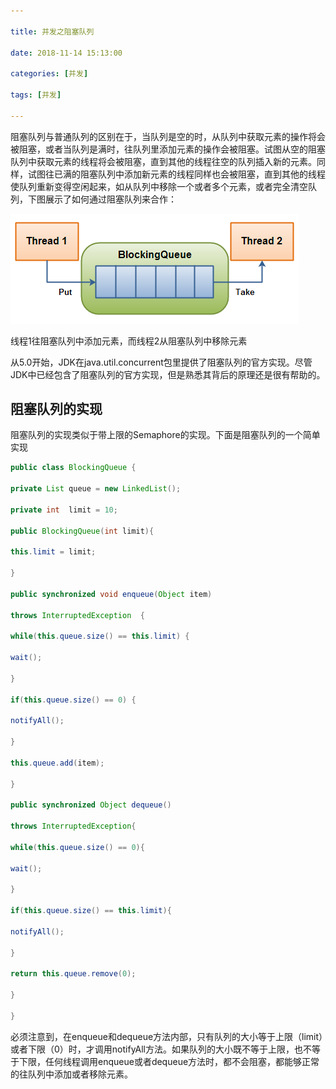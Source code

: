 ```yaml
---

title: 并发之阻塞队列

date: 2018-11-14 15:13:00

categories: [并发]

tags: [并发]

---
```






<!--more-->

阻塞队列与普通队列的区别在于，当队列是空的时，从队列中获取元素的操作将会被阻塞，或者当队列是满时，往队列里添加元素的操作会被阻塞。试图从空的阻塞队列中获取元素的线程将会被阻塞，直到其他的线程往空的队列插入新的元素。同样，试图往已满的阻塞队列中添加新元素的线程同样也会被阻塞，直到其他的线程使队列重新变得空闲起来，如从队列中移除一个或者多个元素，或者完全清空队列，下图展示了如何通过阻塞队列来合作：

![](并发之阻塞队列/阻塞队列.png)

线程1往阻塞队列中添加元素，而线程2从阻塞队列中移除元素

从5.0开始，JDK在java.util.concurrent包里提供了阻塞队列的官方实现。尽管JDK中已经包含了阻塞队列的官方实现，但是熟悉其背后的原理还是很有帮助的。

## 阻塞队列的实现
阻塞队列的实现类似于带上限的Semaphore的实现。下面是阻塞队列的一个简单实现

```java
public class BlockingQueue {

private List queue = new LinkedList();

private int  limit = 10;

public BlockingQueue(int limit){

this.limit = limit;

}

public synchronized void enqueue(Object item)

throws InterruptedException  {

while(this.queue.size() == this.limit) {

wait();

}

if(this.queue.size() == 0) {

notifyAll();

}

this.queue.add(item);

}

public synchronized Object dequeue()

throws InterruptedException{

while(this.queue.size() == 0){

wait();

}

if(this.queue.size() == this.limit){

notifyAll();

}

return this.queue.remove(0);

}

}
```

必须注意到，在enqueue和dequeue方法内部，只有队列的大小等于上限（limit）或者下限（0）时，才调用notifyAll方法。如果队列的大小既不等于上限，也不等于下限，任何线程调用enqueue或者dequeue方法时，都不会阻塞，都能够正常的往队列中添加或者移除元素。